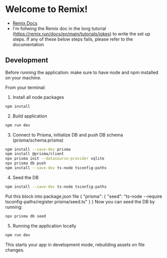 # Welcome to Remix!

- [Remix Docs](https://remix.run/docs)
- I'm follwing the Remix doc in the long tutorial (https://remix.run/docs/en/main/tutorials/jokes) to write the set up steps. If any of these below steps fails, please
refer to the documentation
## Development

Before running the application: make sure to have node and npm installed on your machine.

From your terminal: 
1. Install all node packages
```sh
npm install
```
2. Build application

```sh
npm run dev
```
3. Connect to Prisma, initialize DB and push DB schema (prisma/schema.prisma)
```sh
npm install --save-dev prisma
npm install @prisma/client
npx prisma init --datasource-provider sqlite
npx prisma db push
npm install --save-dev ts-node tsconfig-paths
```
4. Seed the DB
```sh
npm install --save-dev ts-node tsconfig-paths
```
Put this block into package.json file
{
  "prisma": {
    "seed": "ts-node --require tsconfig-paths/register prisma/seed.ts"
  }
}
Now you can seed the DB by running:
```sh
npx prisma db seed
```

5. Running the application locally

```sh
npm run dev
```

This starts your app in development mode, rebuilding assets on file changes.
